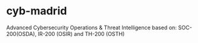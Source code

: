 # cyb-madrid
Advanced Cybersecurity Operations &amp; Threat Intelligence based on: SOC-200(OSDA), IR-200 (OSIR) and TH-200 (OSTH)
